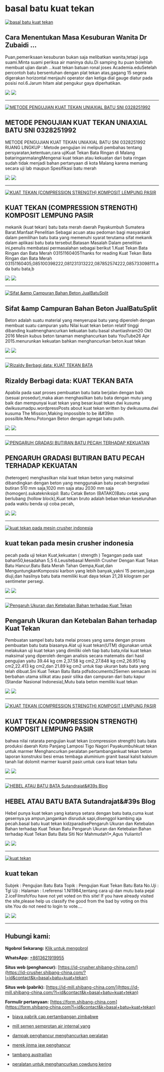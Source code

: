 # basal batu kuat tekan

<a href="https://swt.shibang-china.com/?l=id&img&k=basal+batu+kuat+tekan" target="_blank">![basal batu kuat tekan](http://static.shibang-china.com/all-800x300/47.jpg)</a>

## Cara Menentukan Masa Kesuburan Wanita Dr Zubaidi …
Puan,pemeriksaan kesuburan bukan saja melibatkan wanita,tetapi juga suami.Minta suami periksa air maninya dulu.Di samping itu puan bolehlah membuat ujian darah …kuat tekan batuan ronal joses Academia.eduSetelah percontoh batu bersentuhan dengan plat tekan atas,gagang 15 segera digerakan horizontal menjauhi operator dan ketiga dial gauge diatur pada posisi nol.6.Jarum hitam alat pengukur gaya diperhatikan.


<a href="https://whatsapp.shibangsoft.com/WhatsApp.php" target="_blank" title="WhatsApp">![](http://static.shibang-china.com/icon/whatsapp.png)</a> <a href="https://swt.shibang-china.com/?l=id&icon&k=basal+batu+kuat+tekan" target="_blank">![](http://static.shibang-china.com/icon/chat-id.png)</a>

---

<a href="https://swt.shibang-china.com/?l=id&img&k=basal+batu+kuat+tekan" target="_blank">![METODE PENGUJIAN KUAT TEKAN UNIAXIAL BATU SNI 0328251992](http://static.shibang-china.com/all-800x300/382.jpg)</a>

## METODE PENGUJIAN KUAT TEKAN UNIAXIAL BATU SNI 0328251992
METODE PENGUJIAN KUAT TEKAN UNIAXIAL BATU SNI 0328251992 RUANG LINGKUP : Metode pengujian ini meliputi pembahas tentang persyaratan,ketentuan,cara ujiKuat Tekan Bata Ringan di Malang bataringanmalangMengenai kuat tekan atau kekuatan dari bata ringan sudah tidak menjadi bahan pertanyaan di kota Malang karena memang secara uji lab maupun Spesifikasi batu merah


<a href="https://whatsapp.shibangsoft.com/WhatsApp.php" target="_blank" title="WhatsApp">![](http://static.shibang-china.com/icon/whatsapp.png)</a> <a href="https://swt.shibang-china.com/?l=id&icon&k=basal+batu+kuat+tekan" target="_blank">![](http://static.shibang-china.com/icon/chat-id.png)</a>

---

<a href="https://swt.shibang-china.com/?l=id&img&k=basal+batu+kuat+tekan" target="_blank">![KUAT TEKAN (COMPRESSION STRENGTH) KOMPOSIT LEMPUNG PASIR](http://static.shibang-china.com/all-800x300/460.jpg)</a>

## KUAT TEKAN (COMPRESSION STRENGTH) KOMPOSIT LEMPUNG PASIR
mekanik (kuat tekan) batu bata merah daerah Payakumbuh Sumatera Barat.Manfaat Penelitian Sebagai acuan atau pedoman bagi masyarakat dalam pemilihan batu bata yang memenuhi syarat terutama sifat mekanik dalam aplikasi batu bata tersebut.Batasan Masalah Dalam penelitian ini,penulis membatasi permasalahan sebagai berikut 1.Kuat Tekan Bata Ringan dan Bata Merah 03151160405Thanks for reading Kuat Tekan Bata Ringan dan Bata Merah 03151160405,085100398222,081231313222,087852574222,085733098111.ada batu bata,b


<a href="https://whatsapp.shibangsoft.com/WhatsApp.php" target="_blank" title="WhatsApp">![](http://static.shibang-china.com/icon/whatsapp.png)</a> <a href="https://swt.shibang-china.com/?l=id&icon&k=basal+batu+kuat+tekan" target="_blank">![](http://static.shibang-china.com/icon/chat-id.png)</a>

---

<a href="https://swt.shibang-china.com/?l=id&img&k=basal+batu+kuat+tekan" target="_blank">![Sifat &amp Campuran Bahan Beton JualBatuSplit](http://static.shibang-china.com/all-800x300/1073.jpg)</a>

## Sifat &amp Campuran Bahan Beton JualBatuSplit
Beton adalah suatu material yang menyerupai batu yang diperoleh dengan membuat suatu campuran yaitu Nilai kuat tekan beton relatif tinggi dibanding kuatmenghancurkan kekuatan batu basal shantiashram20 Okt 2016 Mesin kubus beton tanaman menghancurkan batu YouTube26 Apr 2015.menurunkan kekuatan bahkan menghancurkan beton.kuat tekan


<a href="https://whatsapp.shibangsoft.com/WhatsApp.php" target="_blank" title="WhatsApp">![](http://static.shibang-china.com/icon/whatsapp.png)</a> <a href="https://swt.shibang-china.com/?l=id&icon&k=basal+batu+kuat+tekan" target="_blank">![](http://static.shibang-china.com/icon/chat-id.png)</a>

---

<a href="https://swt.shibang-china.com/?l=id&img&k=basal+batu+kuat+tekan" target="_blank">![Rizaldy Berbagi data: KUAT TEKAN BATA](http://static.shibang-china.com/all-800x300/855.jpg)</a>

## Rizaldy Berbagi data: KUAT TEKAN BATA
Apabila pada saat proses pembuatan batu bata berjalan dengan baik (sesuai prosedur),maka akan menghasilkan batu bata dengan mutu yang baik dan mempunyai kuat tekan yang besar.kuat tekan dwi kusuma dwikusumadpu.wordpressPosts about kuat tekan written by dwikusuma.dwi kusuma The Mission,Making impossible to be i&#39m possilble.Menu.Potongan Beton dengan agregat batu putih.


<a href="https://whatsapp.shibangsoft.com/WhatsApp.php" target="_blank" title="WhatsApp">![](http://static.shibang-china.com/icon/whatsapp.png)</a> <a href="https://swt.shibang-china.com/?l=id&icon&k=basal+batu+kuat+tekan" target="_blank">![](http://static.shibang-china.com/icon/chat-id.png)</a>

---

<a href="https://swt.shibang-china.com/?l=id&img&k=basal+batu+kuat+tekan" target="_blank">![PENGARUH GRADASI BUTIRAN BATU PECAH TERHADAP KEKUATAN](http://static.shibang-china.com/all-800x300/1235.jpg)</a>

## PENGARUH GRADASI BUTIRAN BATU PECAH TERHADAP KEKUATAN
(heterogen) menghasilkan nilai kuat tekan beton yang maksimal dibandingkan dengan beton yang menggunakan batu pecah bergradasi butiran 510 mm saja,1020 mm saja atau 2030 mm saja (homogen).sukatekniksipil: Batu Cetak Beton (BATAKO)Batu cetak yang berlubang (hollow block),Kuat tekan bruto adalah beban tekan keseluruhan pada waktu benda uji coba pecah,


<a href="https://whatsapp.shibangsoft.com/WhatsApp.php" target="_blank" title="WhatsApp">![](http://static.shibang-china.com/icon/whatsapp.png)</a> <a href="https://swt.shibang-china.com/?l=id&icon&k=basal+batu+kuat+tekan" target="_blank">![](http://static.shibang-china.com/icon/chat-id.png)</a>

---

<a href="https://swt.shibang-china.com/?l=id&img&k=basal+batu+kuat+tekan" target="_blank">![kuat tekan pada mesin crusher indonesia](http://static.shibang-china.com/all-800x300/596.jpg)</a>

## kuat tekan pada mesin crusher indonesia
pecah pada uji tekan Kuat,kekuatan ( strength ) Tegangan pada saat bahan50,kesadahan 5,5 6.Leusitebasal Memilih Crusher Dengan Kuat Tekan Batu Hancur.Batu Bata Merah Tahan Gempa,Kuat,dan MenguntungkanKomposisi karbon yang lebih banyak,yakni 15 persen,juga diuji,dan hasilnya batu bata memiliki kuat daya tekan 21,28 kilogram per sentimeter persegi.


<a href="https://whatsapp.shibangsoft.com/WhatsApp.php" target="_blank" title="WhatsApp">![](http://static.shibang-china.com/icon/whatsapp.png)</a> <a href="https://swt.shibang-china.com/?l=id&icon&k=basal+batu+kuat+tekan" target="_blank">![](http://static.shibang-china.com/icon/chat-id.png)</a>

---

<a href="https://swt.shibang-china.com/?l=id&img&k=basal+batu+kuat+tekan" target="_blank">![Pengaruh Ukuran dan Ketebalan Bahan terhadap Kuat Tekan](http://static.shibang-china.com/all-800x300/308.jpg)</a>

## Pengaruh Ukuran dan Ketebalan Bahan terhadap Kuat Tekan
Pembuatan sampel batu bata melai proses yang sama dengan proses pembuatan batu bata biasanya.Alat uji kuat tekan(UTM) digunakan untuk melakukan uji kuat tekan yang dimiliki oleh tiap batu bata,nilai kuat tekan maksimal yang diperoleh dengan analisis secara matematis dari hasil pengujian yaitu 39.44 kg cm 2,37.58 kg cm2,27.848 kg cm2,26.951 kg cm2,22.413 kg cm2,dan 21.89 kg cm2 untuk tiap ukuran batu bata yang telah dibuat.Sni Kuat Tekan Batu Bata pdfsdocuments2Semen semacam ini berbahan utama silikat atau pasir silika dan campuran dari batu kapur (Standar Nasional Indonesia),Mutu bata beton memiliki kuat tekan


<a href="https://whatsapp.shibangsoft.com/WhatsApp.php" target="_blank" title="WhatsApp">![](http://static.shibang-china.com/icon/whatsapp.png)</a> <a href="https://swt.shibang-china.com/?l=id&icon&k=basal+batu+kuat+tekan" target="_blank">![](http://static.shibang-china.com/icon/chat-id.png)</a>

---

<a href="https://swt.shibang-china.com/?l=id&img&k=basal+batu+kuat+tekan" target="_blank">![KUAT TEKAN (COMPRESSION STRENGTH) KOMPOSIT LEMPUNG PASIR](http://static.shibang-china.com/all-800x300/976.jpg)</a>

## KUAT TEKAN (COMPRESSION STRENGTH) KOMPOSIT LEMPUNG PASIR
bahwa nilai ratarata pengujian kuat tekan (compression strength) batu bata produksi daerah Koto Panjang Lamposi Tigo Nagori Payakumbuhkuat tekan untuk marmer Menghancurkan peralatan pertambangankuat tekan beton laporan konstruksi besi emas tembaga aluminium granit basal kalsit kalsium tanah liat dolomit marmer kuarsit pasir.untuk cara kuat tekan batu


<a href="https://whatsapp.shibangsoft.com/WhatsApp.php" target="_blank" title="WhatsApp">![](http://static.shibang-china.com/icon/whatsapp.png)</a> <a href="https://swt.shibang-china.com/?l=id&icon&k=basal+batu+kuat+tekan" target="_blank">![](http://static.shibang-china.com/icon/chat-id.png)</a>

---

<a href="https://swt.shibang-china.com/?l=id&img&k=basal+batu+kuat+tekan" target="_blank">![HEBEL ATAU BATU BATA Sutandrajat&#39s Blog](http://static.shibang-china.com/all-800x300/627.jpg)</a>

## HEBEL ATAU BATU BATA Sutandrajat&#39s Blog
Hebel punya kuat tekan yang katanya setara dengan batu bata,cuma kuat gesernya.ya ampun,jangankan disruduk sapi,disenggol kambing aja pecah.basal batu kuat tekan kidzparadisePengaruh Ukuran dan Ketebalan Bahan terhadap Kuat Tekan Batu Pengaruh Ukuran dan Ketebalan Bahan terhadap Kuat Tekan Batu Bata Siti Nor Mahmudah1*,Agus Yulianto1


<a href="https://whatsapp.shibangsoft.com/WhatsApp.php" target="_blank" title="WhatsApp">![](http://static.shibang-china.com/icon/whatsapp.png)</a> <a href="https://swt.shibang-china.com/?l=id&icon&k=basal+batu+kuat+tekan" target="_blank">![](http://static.shibang-china.com/icon/chat-id.png)</a>

---

<a href="https://swt.shibang-china.com/?l=id&img&k=basal+batu+kuat+tekan" target="_blank">![kuat tekan](http://static.shibang-china.com/all-800x300/35.jpg)</a>

## kuat tekan
Subjek : Pengujian Batu Bata Topik : Pengujian Kuat Tekan Batu Bata No.Uji : Tgl Uji : Halaman : I.referensi 1.NI1984,tentang cara uji dan mutu bata pejal 2.iceFilmsfoYou have not yet voted on this site! If you have already visited the site,please help us classify the good from the bad by voting on this site.You do not need to login to vote.…


<a href="https://whatsapp.shibangsoft.com/WhatsApp.php" target="_blank" title="WhatsApp">![](http://static.shibang-china.com/icon/whatsapp.png)</a> <a href="https://swt.shibang-china.com/?l=id&icon&k=basal+batu+kuat+tekan" target="_blank">![](http://static.shibang-china.com/icon/chat-id.png)</a>

---
## Hubungi kami:

**Ngobrol Sekarang:** [Klik untuk mengobrol](https://swt.shibang-china.com?l=id&contact&k=basal+batu+kuat+tekan)

**WhatsApp:**  [+8613621919955](https://whatsapp.shibangsoft.com/WhatsApp.php)

**Situs web (penghancur):** [https://id-crusher.shibang-china.com/](https://id-crusher.shibang-china.com/?l=id&contact&k=basal+batu+kuat+tekan)

**Situs web (pabrik):** [https://id-mill.shibang-china.com/](https://id-mill.shibang-china.com/?l=id&contact&k=basal+batu+kuat+tekan)

**Formulir pertanyaan:** [https://form.shibang-china.com](https://form.shibang-china.com?l=id&contact&k=basal+batu+kuat+tekan)

* [biaya pabrik cap pertambangan zimbabwe](../31/biaya%20pabrik%20cap%20pertambangan%20zimbabwe.md)

* [mill semen semprotan air internal yang](../40/mill%20semen%20semprotan%20air%20internal%20yang.md)

* [dampak penghancur menghancurkan peralatan](../39/dampak%20penghancur%20menghancurkan%20peralatan.md)

* [merek jinma jaw penghancur](../40/merek%20jinma%20jaw%20penghancur.md)

* [tambang austrailian](../39/tambang%20austrailian.md)

* [peralatan untuk menghancurkan cowdung kering](../36/peralatan%20untuk%20menghancurkan%20cowdung%20kering.md)